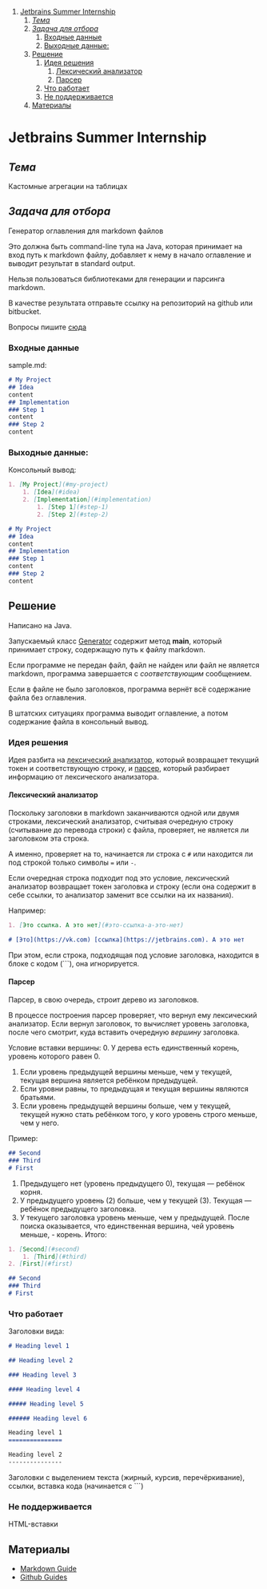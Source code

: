 1. [Jetbrains Summer Internship](#jetbrains-summer-internship)
    1. [*Тема*](#тема)
    2. [_Задача для отбора_](#задача-для-отбора)
        1. [Входные данные](#входные-данные)
        2. [Выходные данные:](#выходные-данные)
    3. [Решение](#решение)
        1. [Идея решения](#идея-решения)
            1. [Лексический анализатор](#лексический-анализатор)
            2. [Парсер](#парсер)
        2. [Что работает](#что-работает)
        3. [Не поддерживается](#не-поддерживается)
    4. [Материалы](#материалы)


# Jetbrains Summer Internship

## *Тема*
Кастомные агрегации на таблицах

## _Задача для отбора_
Генератор оглавления для markdown файлов

Это должна быть command-line тула на Java, которая принимает на вход путь к markdown файлу, добавляет к нему в начало оглавление и выводит результат в standard output.

Нельзя пользоваться библиотеками для генерации и парсинга markdown.

В качестве результата отправьте ссылку на репозиторий на github или bitbucket.

Вопросы пишите [сюда](mailto:liudmila.kornilova@jetbrains.com)

### Входные данные
sample.md:
```markdown
# My Project
## Idea
content
## Implementation
### Step 1
content
### Step 2
content
```

### Выходные данные:
Консольный вывод:
```markdown
1. [My Project](#my-project)
    1. [Idea](#idea)
    2. [Implementation](#implementation)
        1. [Step 1](#step-1)
        2. [Step 2](#step-2)

# My Project
## Idea
content
## Implementation
### Step 1
content
### Step 2
content
```

## Решение
Написано на Java.

Запускаемый класс [Generator](src/Generator.java) содержит метод **main**, который принимает
строку, содержащую путь к файлу markdown.

Если программе не передан файл, файл не найден или файл не является markdown, программа завершается
с _соответствующим_ сообщением.

Если в файле не было заголовков, программа вернёт всё содержание файла без оглавления.

В штатских ситуациях программа выводит оглавление, а потом содержание файла в консольный вывод.

### Идея решения
Идея разбита на [лексический анализатор](src/MdLexer.java), который возвращает текущий токен и соответствующую строку,
и [парсер](src/MdParser.java), который разбирает информацию от лексического анализатора.

#### Лексический анализатор
Поскольку заголовки в markdown заканчиваются одной или двумя строками, лексический анализатор, считывая очередную строку
(считывание до перевода строки) с файла, проверяет, не является ли заголовком эта строка.

А именно, проверяет на то, начинается ли строка с `#` или находится ли под строкой только символы `=` или `-`.

Если очередная строка подходит под это условие, лексический анализатор возвращает токен заголовка и строку
(если она содержит в себе ссылки, то анализатор заменит все ссылки на их названия).

Например:
```markdown
1. [Это ссылка. А это нет](#это-ссылка-а-это-нет)

# [Это](https://vk.com) [ссылка](https://jetbrains.com). А это нет
```

При этом, если строка, подходящая под условие заголовка, находится в блоке с кодом (```), она игнорируется.

#### Парсер
Парсер, в свою очередь, строит дерево из заголовков.

В процессе построения парсер проверяет, что вернул ему лексический анализатор. Если вернул заголовок, то вычисляет уровень
заголовка, после чего смотрит, куда вставить очередную _вершину_ заголовка.

Условие вставки вершины:
0. У дерева есть единственный корень, уровень которого равен 0.
1. Если уровень предыдущей вершины меньше, чем у текущей, текущая вершина является ребёнком предыдущей.
2. Если уровни равны, то предыдущая и текущая вершины являются братьями.
3. Если уровень предыдущей вершины больше, чем у текущей, текущей нужно стать ребёнком того, у кого уровень строго меньше, чем у него.

Пример:
```markdown
## Second
### Third
# First
```
1. Предыдущего нет (уровень предыдущего 0), текущая — ребёнок корня.
2. У предыдущего уровень (2) больше, чем у текущей (3). Текущая — ребёнок предыдущего заголовка.
3. У текущего заголовка уровень меньше, чем у предыдущей. После поиска оказывается, что единственная вершина, чей уровень меньше, - корень.
Итого:
```markdown
1. [Second](#second)
    1. [Third](#third)
2. [First](#first)

## Second
### Third
# First
```

### Что работает
Заголовки вида:
```markdown
# Heading level 1

## Heading level 2

### Heading level 3

#### Heading level 4

##### Heading level 5

###### Heading level 6

Heading level 1
===============

Heading level 2
---------------
```

Заголовки с выделением текста (жирный, курсив, перечёркивание), ссылки, вставка кода (начинается с ```)

### Не поддерживается
HTML-вставки

## Материалы
* [Markdown Guide](https://www.markdownguide.org/basic-syntax/)
* [Github Guides](https://guides.github.com/features/mastering-markdown/)